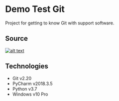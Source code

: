 # Demo Test Git
Project for getting to know Git with support software.
## Source
[![alt text](https://con.jaktestowac.pl/wp-content/uploads/brand/jaktestowac_small.png)](https://jaktestowac/git-dla-testerow.pl)
## Technologies
- Git v2.20
- PyCharm v2018.3.5
- Python v3.7
- Windows v10 Pro